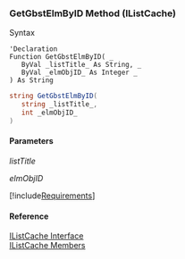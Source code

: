 ﻿### GetGbstElmByID Method (IListCache)

Syntax

```vbnet
'Declaration
Function GetGbstElmByID( _
   ByVal _listTitle_ As String, _
   ByVal _elmObjID_ As Integer _
) As String
```

```csharp
string GetGbstElmByID( 
   string _listTitle_,
   int _elmObjID_
)
```

#### Parameters

_listTitle_

_elmObjID_

[!include[Requirements](../partials/requirements.md)]

#### Reference

[IListCache Interface](fcSDK~FChoice.Foundation.Clarify.IListCache.md)  
[IListCache Members](fcSDK~FChoice.Foundation.Clarify.IListCache_members.md)